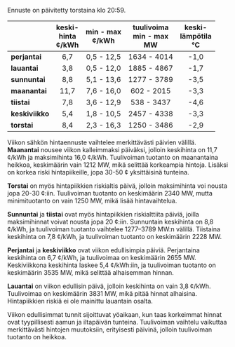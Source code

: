 Ennuste on päivitetty torstaina klo 20:59.

|        | keski-<br>hinta<br>¢/kWh | min - max<br>¢/kWh | tuulivoima<br>min - max<br>MW | keski-<br>lämpötila<br>°C |
|:-------------|:----------------:|:----------------:|:-------------:|:-------------:|
| **perjantai** | 6,7 | 0,5 - 12,5 | 1634 - 4014 | -1,0 |
| **lauantai** | 3,8 | 0,5 - 12,0 | 1885 - 4867 | -1,7 |
| **sunnuntai** | 8,8 | 5,1 - 13,6 | 1277 - 3789 | -3,5 |
| **maanantai** | 11,7 | 7,6 - 16,0 | 602 - 2015 | -3,3 |
| **tiistai** | 7,8 | 3,6 - 12,9 | 538 - 3437 | -4,6 |
| **keskiviikko** | 5,4 | 1,8 - 10,5 | 2457 - 4338 | -3,3 |
| **torstai** | 8,4 | 2,3 - 16,3 | 1250 - 3486 | -2,9 |

Viikon sähkön hintaennuste vaihtelee merkittävästi päivien välillä. **Maanantai** nousee viikon kalleimmaksi päiväksi, jolloin keskihinta on 11,7 ¢/kWh ja maksimihinta 16,0 ¢/kWh. Tuulivoiman tuotanto on maanantaina heikkoa, keskimäärin vain 1212 MW, mikä selittää korkeampia hintoja. Lisäksi on korkea riski hintapiikeille, jopa 30-50 ¢ yksittäisinä tunteina.

**Torstai** on myös hintapiikkien riskialtis päivä, jolloin maksimihinta voi nousta jopa 20-30 ¢:iin. Tuulivoiman tuotanto on keskimäärin 2340 MW, mutta minimituotanto on vain 1250 MW, mikä lisää hintavaihtelua.

**Sunnuntai** ja **tiistai** ovat myös hintapiikkien riskialttiita päiviä, joilla maksimihinnat voivat nousta jopa 20 ¢:iin. Sunnuntain keskihinta on 8,8 ¢/kWh, ja tuulivoiman tuotanto vaihtelee 1277–3789 MW:n välillä. Tiistaina keskihinta on 7,8 ¢/kWh, ja tuulivoiman tuotanto on keskimäärin 2228 MW.

**Perjantai** ja **keskiviikko** ovat viikon edullisimpia päiviä. Perjantaina keskihinta on 6,7 ¢/kWh, ja tuulivoimaa on keskimäärin 2655 MW. Keskiviikkona keskihinta laskee 5,4 ¢/kWh:iin, ja tuulivoiman tuotanto on keskimäärin 3535 MW, mikä selittää alhaisemman hinnan.

**Lauantai** on viikon edullisin päivä, jolloin keskihinta on vain 3,8 ¢/kWh. Tuulivoimaa on keskimäärin 3831 MW, mikä pitää hinnat alhaisina. Hintapiikkien riskiä ei ole mainittu lauantain osalta.

Viikon edullisimmat tunnit sijoittuvat yöaikaan, kun taas korkeimmat hinnat ovat tyypillisesti aamun ja iltapäivän tunteina. Tuulivoiman vaihtelu vaikuttaa merkittävästi hintojen muutoksiin, erityisesti päivinä, jolloin tuulivoiman tuotanto on heikkoa.
